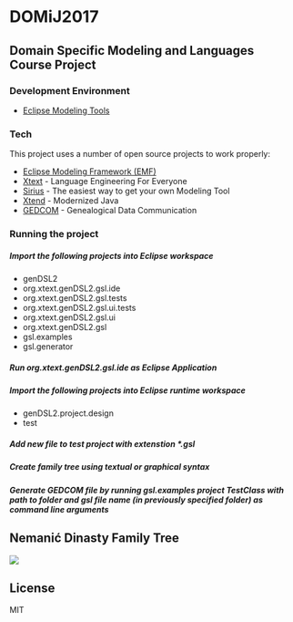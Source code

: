 # DOMiJ2017
## Domain Specific Modeling and Languages Course Project
### Development Environment
* [Eclipse Modeling Tools]

### Tech
This project uses a number of open source projects to work properly:
* [Eclipse Modeling Framework (EMF)]
* [Xtext] - Language Engineering For Everyone
* [Sirius] - The easiest way to get your own Modeling Tool
* [Xtend] - Modernized Java
* [GEDCOM] - Genealogical Data Communication

### Running the project
##### Import the following projects into Eclipse workspace
- 	genDSL2
- 	org.xtext.genDSL2.gsl.ide
- 	org.xtext.genDSL2.gsl.tests
-	org.xtext.genDSL2.gsl.ui.tests
-	org.xtext.genDSL2.gsl.ui
-	org.xtext.genDSL2.gsl
-	gsl.examples
-	gsl.generator

##### Run **org.xtext.genDSL2.gsl.ide** as *Eclipse Application*
##### Import the following projects into Eclipse runtime workspace
- genDSL2.project.design
- test

##### Add new file to **test** project with extenstion *.gsl
##### Create family tree using textual or graphical syntax
##### Generate GEDCOM file by running **gsl.examples** project *TestClass* with **path to folder** and **gsl file name** (in previously specified folder) as command line arguments


## Nemanić Dinasty Family Tree
![](https://s-media-cache-ak0.pinimg.com/originals/bb/8f/e0/bb8fe07736718f56c23465bc5e75b9c4.jpg?raw=true)

   [Eclipse Modeling Framework (EMF)]: <https://eclipse.org/modeling/emf>
   [Xtext]: <https://eclipse.org/Xtext>
   [Sirius]: <https://eclipse.org/sirius>
   [Xtend]: <http://www.eclipse.org/xtend>
   [GEDCOM]: <https://en.wikipedia.org/wiki/GEDCOM>
   [Eclipse Modeling Tools]: <http://www.eclipse.org/downloads/packages/eclipse-modeling-tools/neon3>

License
----

MIT
